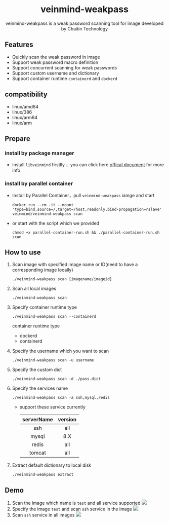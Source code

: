 <h1 align="center"> veinmind-weakpass </h1>

<p align="center">
veinmind-weakpass is a weak password scanning tool for image developed by Chaitin Technology
</p>

## Features

- Quickly scan the weak password in image
- Support weak password macro definition
- Support concurrent scanning for weak passwords
- Support custom username and dictionary
- Support container runtime `containerd` and `dockerd`

## compatibility

- linux/amd64
- linux/386
- linux/arm64
- linux/arm

## Prepare

### install by package manager 

-  install `libveinmind`  firstlly ，you can click here [offical document](https://github.com/chaitin/libveinmind) for more info

### install by parallel container
- Install by Parallel Container，pull `veinmind-weakpass` iamge  and start
    ```
    docker run --rm -it --mount 'type=bind,source=/,target=/host,readonly,bind-propagation=rslave' veinmind/veinmind-weakpass scan
    ```
- or start with the script which we provided
    ```
    chmod +x parallel-container-run.sh && ./parallel-container-run.sh scan
    ```

## How to use

1. Scan image with specified image name or ID(need to have a corresponding image locally)
    ```
    ./veinmind-weakpass scan [imagename/imageid]
    ```

2. Scan all local images

    ```
    ./veinmind-weakpass scan
    ```

3. Specify container runtime type
    ```
    ./veinmind-weakpass scan --containerd
    ```

    container runtime type
    - dockerd
    - containerd

4. Specify the username which you want to scan
    ```
    ./veinmind-weakpass scan -u username
    ```

5. Specify the custom dict
    ```
    ./veinmind-weakpass scan -d ./pass.dict
    ```
6. Specify the services name
    ```
    ./veinmind-weakpass scan -a ssh,mysql,redis
    ```
    - support these service currently

        | serverName | version |
        |:----------:|:-------:|
        |     ssh    |   all   |
        |    mysql   |   8.X   |
        |    redis   |   all   |
        |   tomcat   |   all   |

7. Extract default dictionary to local disk
    ```
    ./veinmind-weakpass extract
    ```

## Demo
1.  Scan the image which name is `test` and all service supported
![](../../../docs/veinmind-weakpass/weakpasscandemo1.png)
2. Specify the image `test` and scan `ssh` service in the image
![](../../../docs/veinmind-weakpass/weakpasscandemo2.png)
2. Scan `ssh` service in all images
![](../../../docs/veinmind-weakpass/weakpasscandemo3.png)
